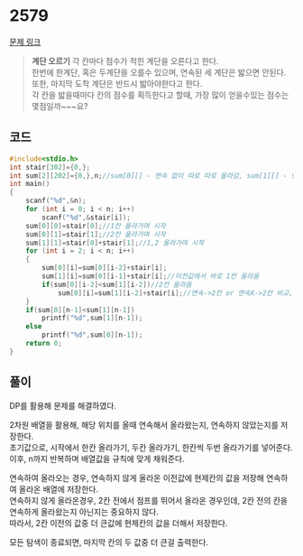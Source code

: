 # 2579

[문제 링크](https://www.acmicpc.net/problem/2579)

> __계단 오르기__
> 각 칸마다 점수가 적힌 계단을 오른다고 한다.  
> 한번에 한계단, 혹은 두계단을 오를수 있으며, 연속된 세 계단은 밟으면 안된다.  
> 또한, 마지막 도착 계단은 반드시 밟아야한다고 한다.  
> 각 칸을 밟을때마다 칸의 점수를 획득한다고 할때, 가장 많이 얻을수있는 점수는 몇점일까~~~요?  

## 코드

```c
#include<stdio.h>
int stair[302]={0,};
int sum[2][202]={0,},n;//sum[0][] - 연속 없이 따로 따로 올라감, sum[1][] - 연속해서 올라감, 다음은 무조건 2칸 가야됨
int main()
{
    scanf("%d",&n);
    for (int i = 0; i < n; i++)
        scanf("%d",&stair[i]);
    sum[0][0]=stair[0];//1칸 올라가며 시작
    sum[0][1]=stair[1];//2칸 올라가며 시작
    sum[1][1]=stair[0]+stair[1];//1,2 올라가며 시작
    for (int i = 2; i < n; i++)
    {
        sum[0][i]=sum[0][i-2]+stair[i];
        sum[1][i]=sum[0][i-1]+stair[i];//이전값에서 바로 1칸 올라옴
        if(sum[0][i-2]<sum[1][i-2])//2칸 올라옴
            sum[0][i]=sum[1][i-2]+stair[i];//연속->2칸 or 연속X->2칸 비교, 더 큰거 선택
    }
    if(sum[0][n-1]<sum[1][n-1])
        printf("%d",sum[1][n-1]);
    else
        printf("%d",sum[0][n-1]);
    return 0;
}
```

## 풀이

DP를 활용해 문제를 해결하였다.

2차원 배열을 활용해, 해당 위치를 올때 연속해서 올라왔는지, 연속하지 않았는지를 저장한다.  
초기값으로, 시작에서 한칸 올라가기, 두칸 올라가기, 한칸씩 두번 올라가기를 넣어준다.  
이후, n까지 반복하며 배열값을 규칙에 맞게 채워준다.  

연속하여 올라오는 경우, 연속하지 않게 올라온 이전값에 현제칸의 값을 저장해 연속하여 올라온 배열에 저장한다.  
연속하지 않게 올라온경우, 2칸 전에서 점프를 뛰어서 올라온 경우인데, 2칸 전의 칸을 연속하게 올라왔는지 아닌지는 중요하지 않다.  
따라서, 2칸 이전의 값중 더 큰값에 현제칸의 값을 더해서 저장한다.  

모든 탐색이 종료되면, 마지막 칸의 두 값중 더 큰걸 출력한다.
